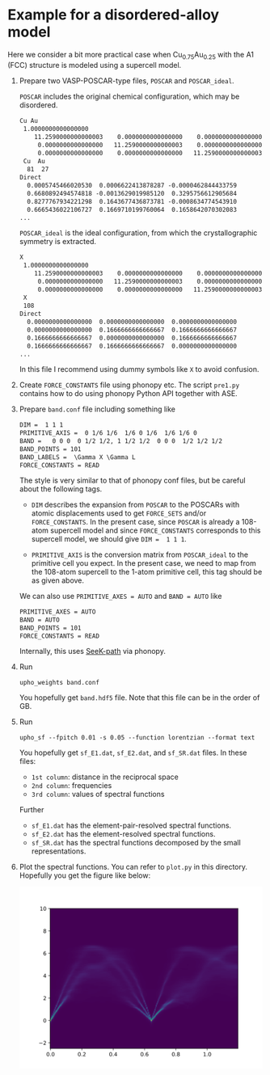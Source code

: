 # Example for a disordered-alloy model

Here we consider a bit more practical case when Cu<sub>0.75</sub>Au<sub>0.25</sub> with the A1 (FCC) structure is modeled using a supercell model.

1.  Prepare two VASP-POSCAR-type files, `POSCAR` and `POSCAR_ideal`.

    `POSCAR` includes the original chemical configuration, which may be disordered.
    ```
    Cu Au
     1.0000000000000000
        11.2590000000000003    0.0000000000000000    0.0000000000000000
         0.0000000000000000   11.2590000000000003    0.0000000000000000
         0.0000000000000000    0.0000000000000000   11.2590000000000003
     Cu  Au 
      81  27
    Direct
      0.0005745466020530  0.0006622413878287 -0.0000462844433759
      0.6680892494574818 -0.0013629019985120  0.3295756612905684
      0.8277767934221298  0.1643677436873781 -0.0008634774543910
      0.6665436022106727  0.1669710199760064  0.1658642070302083
    ...
    ```

    `POSCAR_ideal` is the ideal configuration, from which the crystallographic symmetry is extracted.
    ```
    X
     1.0000000000000000
        11.2590000000000003    0.0000000000000000    0.0000000000000000
         0.0000000000000000   11.2590000000000003    0.0000000000000000
         0.0000000000000000    0.0000000000000000   11.2590000000000003
     X
     108
    Direct
      0.0000000000000000  0.0000000000000000  0.0000000000000000
      0.0000000000000000  0.1666666666666667  0.1666666666666667
      0.1666666666666667  0.0000000000000000  0.1666666666666667
      0.1666666666666667  0.1666666666666667  0.0000000000000000
    ...
    ```
    In this file I recommend using dummy symbols like `X` to avoid confusion.

2. Create `FORCE_CONSTANTS` file using phonopy etc.
   The script `pre1.py` contains how to do using phonopy Python API together with ASE.

3.  Prepare ``band.conf`` file including something like
    ```
    DIM =  1 1 1
    PRIMITIVE_AXIS =  0 1/6 1/6  1/6 0 1/6  1/6 1/6 0
    BAND =   0 0 0  0 1/2 1/2, 1 1/2 1/2  0 0 0  1/2 1/2 1/2
    BAND_POINTS = 101
    BAND_LABELS =  \Gamma X \Gamma L
    FORCE_CONSTANTS = READ
    ```
    The style is very similar to that of phonopy conf files, but be careful about the following tags.

    - `DIM` describes the expansion from `POSCAR` to the POSCARs with atomic displacements used to get `FORCE_SETS` and/or `FORCE_CONSTANTS`.
    In the present case, since `POSCAR` is already a 108-atom supercell model and since `FORCE_CONSTANTS` corresponds to this supercell model,
    we should give `DIM =  1 1 1`.

    - `PRIMITIVE_AXIS` is the conversion matrix from `POSCAR_ideal` to the primitive cell you expect.
    In the present case, we need to map from the 108-atom supercell to the 1-atom primitive cell, this tag should be as given above.

    We can also use `PRIMITIVE_AXES = AUTO` and `BAND = AUTO` like
    ```
    PRIMITIVE_AXES = AUTO
    BAND = AUTO
    BAND_POINTS = 101
    FORCE_CONSTANTS = READ
    ```
    Internally, this uses [SeeK-path](https://seekpath.readthedocs.io/en/latest/) via phonopy.

4.  Run
    ```
    upho_weights band.conf
    ```
    You hopefully get `band.hdf5` file. Note that this file can be in the order of GB.

5.  Run
    ```
    upho_sf --fpitch 0.01 -s 0.05 --function lorentzian --format text
    ```
    You hopefully get `sf_E1.dat`, `sf_E2.dat`, and `sf_SR.dat` files.
    In these files:
    - `1st column`: distance in the reciprocal space
    - `2nd column`: frequencies
    - `3rd column`: values of spectral functions

    Further

    - `sf_E1.dat` has the element-pair-resolved spectral functions.
    - `sf_E2.dat` has the element-resolved spectral functions.
    - `sf_SR.dat` has the spectral functions decomposed by the small representations.

6.  Plot the spectral functions. You can refer to `plot.py` in this directory.
    Hopefully you get the figure like below:

    ![](sf.orig.svg)
